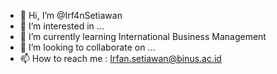 - 👋 Hi, I’m @Irf4nSetiawan
- 👀 I’m interested in ...
- 🌱 I’m currently learning International Business Management
- 💞️ I’m looking to collaborate on ...
- 📫 How to reach me : Irfan.setiawan@binus.ac.id

<!---
Irf4nSetiawan/Irf4nSetiawan is a ✨ special ✨ repository because its `README.md` (this file) appears on your GitHub profile.
You can click the Preview link to take a look at your changes.
--->
